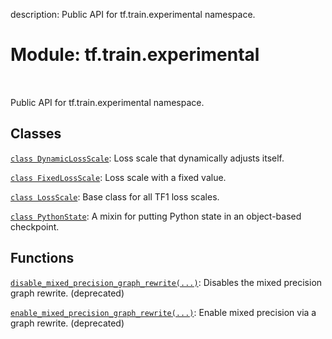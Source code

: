 description: Public API for tf.train.experimental namespace.

<div itemscope itemtype="http://developers.google.com/ReferenceObject">
<meta itemprop="name" content="tf.train.experimental" />
<meta itemprop="path" content="Stable" />
</div>

# Module: tf.train.experimental

<!-- Insert buttons and diff -->

<table class="tfo-notebook-buttons tfo-api nocontent" align="left">

</table>



Public API for tf.train.experimental namespace.



## Classes

[`class DynamicLossScale`](../../tf/mixed_precision/experimental/DynamicLossScale.md): Loss scale that dynamically adjusts itself.

[`class FixedLossScale`](../../tf/mixed_precision/experimental/FixedLossScale.md): Loss scale with a fixed value.

[`class LossScale`](../../tf/mixed_precision/experimental/LossScale.md): Base class for all TF1 loss scales.

[`class PythonState`](../../tf/train/experimental/PythonState.md): A mixin for putting Python state in an object-based checkpoint.

## Functions

[`disable_mixed_precision_graph_rewrite(...)`](../../tf/train/experimental/disable_mixed_precision_graph_rewrite.md): Disables the mixed precision graph rewrite. (deprecated)

[`enable_mixed_precision_graph_rewrite(...)`](../../tf/train/experimental/enable_mixed_precision_graph_rewrite.md): Enable mixed precision via a graph rewrite. (deprecated)

